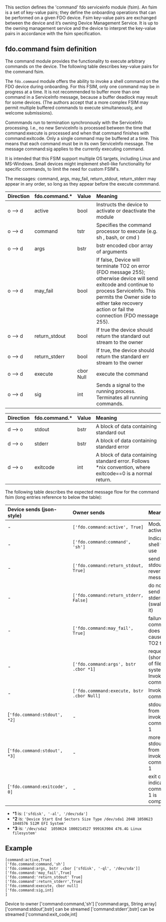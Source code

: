 This section defines the 'command' fdo serviceinfo module (fsim). An fsim is a set of key-value pairs; they define the
onboarding operations that can be performed on a given FDO device. Fsim key-value pairs are exchanged between the device and it’s owning Device Management Service. It is up to the owning management service and the
device to interpret the key-value pairs in accordance with the fsim specification.

## fdo.command fsim definition
The command module provides the functionality to execute arbitrary commands on the device.
The following table describes key-value pairs for the command fsim.

The `fdo.command` module offers the ability to invoke a shell command on the FDO device during onboarding.  For this FSIM, only one command may be in progress at a time.  It is not recommended to buffer more than one command in a ServiceInfo message, because a buffer deadlock may result for some devices.  (The authors accept that a more complex FSIM may permit multiple buffered commands to execute simultaneously, and welcome submissions).

Commmands run to termination synchronously with the ServiceInfo processing.  I.e., no new ServiceInfo is processed between the time that command:execute is processed and when that command finishes with command:exitcode.  Only a single command may be buffered at a time.  This means that each command must be in its own ServiceInfo message.  The message command:sig applies to the currently executing command.

It is intended that this FSIM support multiple OS targets, including Linux and MS-Windows.  Small devices might implement shell-like functionality for specific commands, to limit the need for custom FSIM's.  

The messages: command, args, may_fail, return_stdout, return_stderr may appear in any order, so long as they appear before the execute commmand.

| Direction | fdo.command.*                  | Value                             | Meaning                 |
|:----------|:-------------------------------|:----------------------------------|:------------------------|
| o --> d   | active | bool | Instructs the device to activate or deactivate the module  | 
| o --> d   | command| tstr | Specifies the command processor to execute (e.g. sh , bash, or cmd )  | 
| o --> d   | args | bstr | bstr encoded cbor array of arguments   | 
| o --> d   | may_fail | bool | If false, Device will terminate TO2 on error (FDO message 255); otherwise device will send exitcode and continue to process ServiceInfo.  This permits the Owner side to either take recovery action or fail the connection (FDO message 255).  | 
| o --> d   | return_stdout | bool | If true the device should return the standard out stream to the owner  | 
| o --> d   | return_stderr | bool | If true, the device should return the standard err stream to the owner  | 
| o --> d   | execute | cbor Null | execute the command  | 
| o --> d   | sig | int | Sends a signal to the running process.  Terminates all running commands.  | 

| Direction | fdo.command.*                  | Value                             | Meaning                 |
|:----------|:-------------------------------|:----------------------------------|:------------------------|
| d --> o   | stdout | bstr | A block of data containing standard out | 
| d --> o   | stderr | bstr | A block of data containing standard error | 
| d --> o   | exitcode | int | A block of data containing standard error.  Follows *nix convention, where exitcode==0 is a normal return. | 

The following table describes the expected message flow for the command fsim (long entries reference to below the table):

| Device sends (json-style)      | Owner sends                     | Meaning   |
|:------------------------------ |:---------------------------------- |:------------------------ |
| - | `['fdo.command:active', True]` | Module is active |
| - | `['fdo.command:command', 'sh']` | Indicates shell to use |
| - | `['fdo.command:return_stdout, True]` | send stdout in reverse message |
| - | `['fdo.command:return_stderr, False]` | do not send stderr (swallow it) |
| - | `['fdo.command:may_fail', True]` | failure of command does not cause TO2 to fail |
| - | `['fdo.command:args', bstr .cbor *1]` | request (short) list of file systems.  Invokes command. |
| - | `['fdo.commmand:execute, bstr .cbor Null]` | Invoke command |
| [`'fdo.command:stdout', *2]` | - | stdout from invoked command 1 |
| [`'fdo.command:stdout', *3]` | - | more stdout from invoked command 1 |
| [`'fdo.command:exitcode', 0]` | - | exit code indicates command 1 is complete |

* ***1** is: `['sfdisk', '-al', '/dev/sda']`
* ***2** is: `'Device Start End Sectors Size Type /dev/sda1 2048 1050623 1048576 512M EFI System'`
* ***3** is: `'/dev/sda2  1050624 1000214527 999163904 476.4G Linux filesystem'`

## Example

```
[command:active,True]
['fdo.command:command,'sh']
['fdo.command:args, bstr .cbor ['sfdisk', '-ql', '/dev/sda']]
['fdo.command:'may_fail',True]
['fdo.command:'return_stdout' True]
['fdo.command':return_stderr',True]
['fdo.command:execute, cbor null]
['fdo.command:sig,int]
]
```

Device to owner
['command:command,'sh']
['command:args, String array]
['command:stdout',bstr]  can be streamed
['command:stderr',bstr]  can be streamed
['command:exit_code,int]


